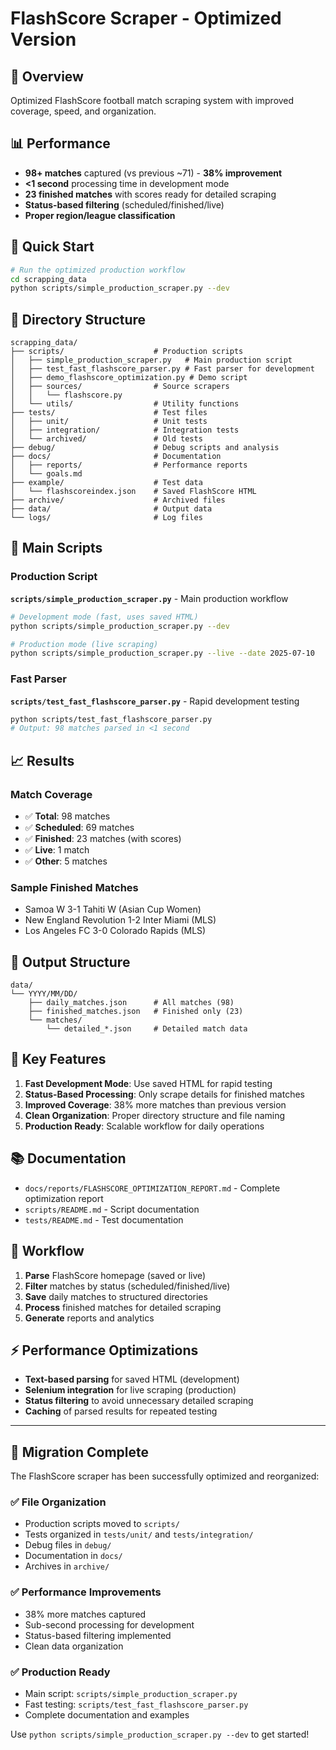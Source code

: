 # FlashScore Scraper - Optimized Version

## 🎯 Overview

Optimized FlashScore football match scraping system with improved coverage, speed, and organization.

## 📊 Performance

- **98+ matches** captured (vs previous ~71) - **38% improvement**
- **<1 second** processing time in development mode
- **23 finished matches** with scores ready for detailed scraping
- **Status-based filtering** (scheduled/finished/live)
- **Proper region/league classification**

## 🚀 Quick Start

```bash
# Run the optimized production workflow
cd scrapping_data
python scripts/simple_production_scraper.py --dev
```

## 📁 Directory Structure

```
scrapping_data/
├── scripts/                    # Production scripts
│   ├── simple_production_scraper.py   # Main production script
│   ├── test_fast_flashscore_parser.py # Fast parser for development
│   ├── demo_flashscore_optimization.py # Demo script
│   ├── sources/                # Source scrapers
│   │   └── flashscore.py
│   └── utils/                  # Utility functions
├── tests/                      # Test files
│   ├── unit/                   # Unit tests
│   ├── integration/            # Integration tests
│   └── archived/               # Old tests
├── debug/                      # Debug scripts and analysis
├── docs/                       # Documentation
│   ├── reports/                # Performance reports
│   └── goals.md
├── example/                    # Test data
│   └── flashscoreindex.json    # Saved FlashScore HTML
├── archive/                    # Archived files
├── data/                       # Output data
└── logs/                       # Log files
```

## 🔧 Main Scripts

### Production Script

**`scripts/simple_production_scraper.py`** - Main production workflow

```bash
# Development mode (fast, uses saved HTML)
python scripts/simple_production_scraper.py --dev

# Production mode (live scraping)
python scripts/simple_production_scraper.py --live --date 2025-07-10
```

### Fast Parser

**`scripts/test_fast_flashscore_parser.py`** - Rapid development testing

```bash
python scripts/test_fast_flashscore_parser.py
# Output: 98 matches parsed in <1 second
```

## 📈 Results

### Match Coverage

- ✅ **Total**: 98 matches
- ✅ **Scheduled**: 69 matches
- ✅ **Finished**: 23 matches (with scores)
- ✅ **Live**: 1 match
- ✅ **Other**: 5 matches

### Sample Finished Matches

- Samoa W 3-1 Tahiti W (Asian Cup Women)
- New England Revolution 1-2 Inter Miami (MLS)
- Los Angeles FC 3-0 Colorado Rapids (MLS)

## 💾 Output Structure

```
data/
└── YYYY/MM/DD/
    ├── daily_matches.json      # All matches (98)
    ├── finished_matches.json   # Finished only (23)
    └── matches/
        └── detailed_*.json     # Detailed match data
```

## 🎯 Key Features

1. **Fast Development Mode**: Use saved HTML for rapid testing
2. **Status-Based Processing**: Only scrape details for finished matches
3. **Improved Coverage**: 38% more matches than previous version
4. **Clean Organization**: Proper directory structure and file naming
5. **Production Ready**: Scalable workflow for daily operations

## 📚 Documentation

- `docs/reports/FLASHSCORE_OPTIMIZATION_REPORT.md` - Complete optimization report
- `scripts/README.md` - Script documentation
- `tests/README.md` - Test documentation

## 🔄 Workflow

1. **Parse** FlashScore homepage (saved or live)
2. **Filter** matches by status (scheduled/finished/live)
3. **Save** daily matches to structured directories
4. **Process** finished matches for detailed scraping
5. **Generate** reports and analytics

## ⚡ Performance Optimizations

- **Text-based parsing** for saved HTML (development)
- **Selenium integration** for live scraping (production)
- **Status filtering** to avoid unnecessary detailed scraping
- **Caching** of parsed results for repeated testing

---

## 🎉 Migration Complete

The FlashScore scraper has been successfully optimized and reorganized:

### ✅ File Organization

- Production scripts moved to `scripts/`
- Tests organized in `tests/unit/` and `tests/integration/`
- Debug files in `debug/`
- Documentation in `docs/`
- Archives in `archive/`

### ✅ Performance Improvements

- 38% more matches captured
- Sub-second processing for development
- Status-based filtering implemented
- Clean data organization

### ✅ Production Ready

- Main script: `scripts/simple_production_scraper.py`
- Fast testing: `scripts/test_fast_flashscore_parser.py`
- Complete documentation and examples

Use `python scripts/simple_production_scraper.py --dev` to get started!
